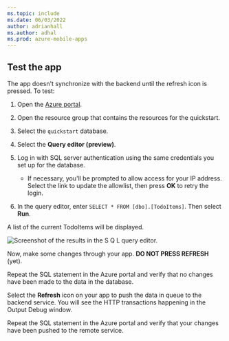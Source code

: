 ```yaml
---
ms.topic: include
ms.date: 06/03/2022
author: adrianhall
ms.author: adhal
ms.prod: azure-mobile-apps
---
```


## Test the app

The app doesn't synchronize with the backend until the refresh icon is pressed.  To test:

1. Open the [Azure portal](https://portal.azure.com).
2. Open the resource group that contains the resources for the quickstart.
3. Select the `quickstart` database.
4. Select the **Query editor (preview)**.
5. Log in with SQL server authentication using the same credentials you set up for the database.

   * If necessary, you'll be prompted to allow access for your IP address.  Select the link to update the allowlist, then press **OK** to retry the login.

6. In the query editor, enter `SELECT * FROM [dbo].[TodoItems]`.  Then select **Run**.

A list of the current TodoItems will be displayed.

![Screenshot of the results in the S Q L query editor.](~/mobile-apps/azure-mobile-apps/media/quickstart/common/query-results.png)

Now, make some changes through your app.  **DO NOT PRESS REFRESH** (yet).  

Repeat the SQL statement in the Azure portal and verify that no changes have been made to the data in the database.

Select the **Refresh** icon on your app to push the data in queue to the backend service.  You will see the HTTP transactions happening in the Output Debug window.

Repeat the SQL statement in the Azure portal and verify that your changes have been pushed to the remote service.

